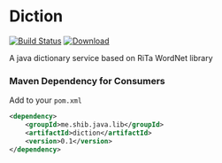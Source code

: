 # Diction
[![Build Status](https://travis-ci.org/shibme/diction.svg)](https://travis-ci.org/shibme/diction)
[![Download](https://api.bintray.com/packages/shibme/maven/diction/images/download.svg)](https://bintray.com/shibme/maven/diction/_latestVersion)

A java dictionary service based on RiTa WordNet library

### Maven Dependency for Consumers
Add to your `pom.xml`
```xml
<dependency>
	<groupId>me.shib.java.lib</groupId>
	<artifactId>diction</artifactId>
	<version>0.1</version>
</dependency>
```